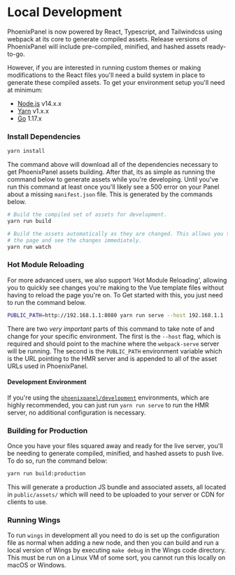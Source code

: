 # Local Development
PhoenixPanel is now powered by React, Typescript, and Tailwindcss using webpack at its core to generate compiled assets.
Release versions of PhoenixPanel will include pre-compiled, minified, and hashed assets ready-to-go.

However, if you are interested in running custom themes or making modifications to the React files you'll need a build
system in place to generate these compiled assets. To get your environment setup you'll need at minimum:

* [Node.js](https://nodejs.org/en/) v14.x.x
* [Yarn](https://classic.yarnpkg.com/lang/en/) v1.x.x
* [Go](https://golang.org/) 1.17.x

### Install Dependencies
```bash
yarn install
```

The command above will download all of the dependencies necessary to get PhoenixPanel assets building. After that, its as
simple as running the command below to generate assets while you're developing. Until you've run this command at least
once you'll likely see a 500 error on your Panel about a missing `manifest.json` file. This is generated by the commands
below.

```bash
# Build the compiled set of assets for development.
yarn run build

# Build the assets automatically as they are changed. This allows you to refresh
# the page and see the changes immediately.
yarn run watch
```

### Hot Module Reloading
For more advanced users, we also support 'Hot Module Reloading', allowing you to quickly see changes you're making
to the Vue template files without having to reload the page you're on. To Get started with this, you just need
to run the command below.

```bash
PUBLIC_PATH=http://192.168.1.1:8080 yarn run serve --host 192.168.1.1
```

There are two _very important_ parts of this command to take note of and change for your specific environment. The first
is the `--host` flag, which is required and should point to the machine where the `webpack-serve` server will be running.
The second is the `PUBLIC_PATH` environment variable which is the URL pointing to the HMR server and is appended to all of
the asset URLs used in PhoenixPanel.

#### Development Environment
If you're using the [`phoenixpanel/development`](https://github.com/phoenixpanel/development) environments, which are
highly recommended, you can just run `yarn run serve` to run the HMR server, no additional configuration is necessary.

### Building for Production
Once you have your files squared away and ready for the live server, you'll be needing to generate compiled, minified,
and hashed assets to push live. To do so, run the command below:

```bash
yarn run build:production
```

This will generate a production JS bundle and associated assets, all located in `public/assets/` which will need to
be uploaded to your server or CDN for clients to use.

### Running Wings
To run `wings` in development all you need to do is set up the configuration file as normal when adding a new node, and
then you can build and run a local version of Wings by executing `make debug` in the Wings code directory. This must
be run on a Linux VM of some sort, you cannot run this locally on macOS or Windows.
